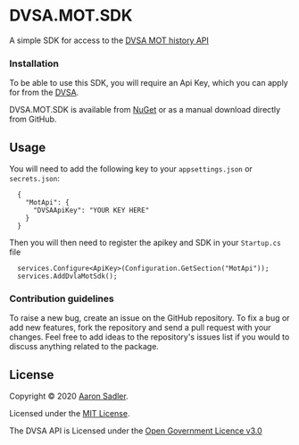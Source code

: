 # DVSA.MOT.SDK

A simple SDK for access to the [DVSA MOT history API](https://dvsa.github.io/mot-history-api-documentation/)

### Installation

To be able to use this SDK, you will require an Api Key, which you can apply for from the [DVSA](https://www.smartsurvey.co.uk/s/MOT_History_TradeAPI_Access_and_Support?).

DVSA.MOT.SDK is available from [NuGet](https://www.nuget.org/packages/AjsWebDesign.DVSA.MOT.SDK) or as a manual download directly from GitHub.

## Usage

You will need to add the following key to your `appsettings.json` or `secrets.json`:

      {
        "MotApi": {
          "DVSAApiKey": "YOUR KEY HERE"
        }
      }
     
Then you will then need to register the apikey and SDK in your `Startup.cs` file

      services.Configure<ApiKey>(Configuration.GetSection("MotApi"));
      services.AddDvlaMotSdk();


### Contribution guidelines

To raise a new bug, create an issue on the GitHub repository. To fix a bug or add new features, fork the repository and send a pull request with your changes. Feel free to add ideas to the repository's issues list if you would to discuss anything related to the package.

## License

Copyright &copy; 2020 [Aaron Sadler](https://aaronsadler.uk/).

Licensed under the [MIT License](https://opensource.org/licenses/MIT).

The DVSA API is Licensed under the [Open Government Licence v3.0](https://www.nationalarchives.gov.uk/doc/open-government-licence/version/3/)
